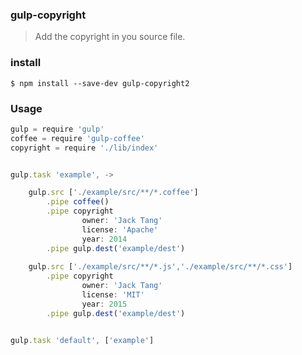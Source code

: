 ### gulp-copyright
> Add the copyright in you source file.

### install

```shell
$ npm install --save-dev gulp-copyright2
```

### Usage

```javascript
gulp = require 'gulp'
coffee = require 'gulp-coffee'
copyright = require './lib/index'


gulp.task 'example', ->

    gulp.src ['./example/src/**/*.coffee']
        .pipe coffee()
        .pipe copyright
                owner: 'Jack Tang'
                license: 'Apache'
                year: 2014
        .pipe gulp.dest('example/dest')
    
    gulp.src ['./example/src/**/*.js','./example/src/**/*.css']
        .pipe copyright
                owner: 'Jack Tang'
                license: 'MIT'
                year: 2015
        .pipe gulp.dest('example/dest')


gulp.task 'default', ['example']
```